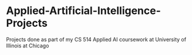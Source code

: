 # Applied-Artificial-Intelligence-Projects
Projects done as part of my CS 514 Applied AI coursework at University of Illinois at Chicago
